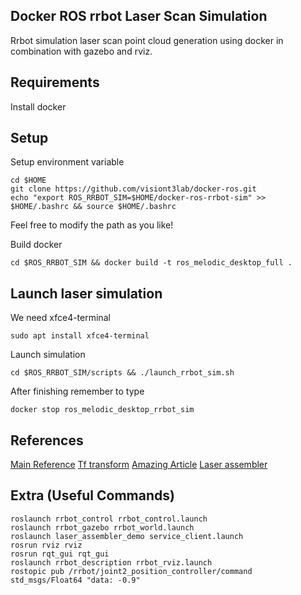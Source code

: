 
## Docker ROS rrbot Laser Scan Simulation
Rrbot simulation laser scan point cloud generation using docker in combination with gazebo and rviz. 

## Requirements
Install docker

## Setup 

Setup environment variable

```
cd $HOME
git clone https://github.com/visiont3lab/docker-ros.git
echo "export ROS_RRBOT_SIM=$HOME/docker-ros-rrbot-sim" >> $HOME/.bashrc && source $HOME/.bashrc
```
Feel free to modify the path as you like!

Build docker

```
cd $ROS_RRBOT_SIM && docker build -t ros_melodic_desktop_full .
```

## Launch laser simulation

We need xfce4-terminal

```
sudo apt install xfce4-terminal
```

Launch simulation

```
cd $ROS_RRBOT_SIM/scripts && ./launch_rrbot_sim.sh
```

After finishing remember to type 

```
docker stop ros_melodic_desktop_rrbot_sim
```

## References

[Main Reference](http://ros-developer.com/2017/08/03/assembling-laser-scans-into-pcl-point-cloud-using-gazebo-and-ros/)
[Tf transform](https://gist.github.com/martimorta/64bc08ba9934b1ad7a02)
[Amazing Article](https://community.arm.com/developer/research/b/articles/posts/do-you-want-to-build-a-robot)
[Laser assembler](https://www.youtube.com/watch?v=MyA0as18Wkk&feature=youtu.be)

## Extra (Useful Commands)

```
roslaunch rrbot_control rrbot_control.launch
roslaunch rrbot_gazebo rrbot_world.launch
roslaunch laser_assembler_demo service_client.launch
rosrun rviz rviz
rosrun rqt_gui rqt_gui
roslaunch rrbot_description rrbot_rviz.launch
rostopic pub /rrbot/joint2_position_controller/command std_msgs/Float64 "data: -0.9"
```

